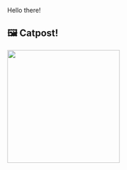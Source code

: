 Hello there!



## 🖼️ Catpost!

<sub>
    <img src="https://cdn2.thecatapi.com/images/atf.jpg" height="256">
</sub>

